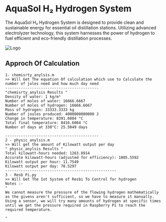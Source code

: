 
# AquaSol H₂ Hydrogen System
The AquaSol H₂ Hydrogen System is designed to provide clean and sustainable energy for essential oil distillation stations. Utilizing advanced electrolyzer technology, this system harnesses the power of hydrogen to fuel efficient and eco-friendly distillation processes.



![Logo](https://i.imgur.com/0xhLvXk.jpeg)


## Approch Of Calculation


```
1- chemisrty_anylsis.m
>> Will Get The equation Of calculation which use to Calculate the number of joles need and how much day need
------------------------------------------
"chemisrty_anylsis Results "
Density of water: 1 kg/m³
Number of moles of water: 16666.6667
Number of moles of hydrogen: 16666.6667
Mass of hydrogen: 33333.3333 kg
Number of joules produced: 4000000000000 J
Change in temperature: 8391.6084 °C
Total final temperature: 8416.6084 °C
Number of days at 330°C: 25.5049 days

------------------------------------------
2 - physic_anylsis.m 
>> Will get the amount of Kilowatt output per day 
" physic_anylsis Results " 
Total kilowatt-hours needed: 1263.8914
Accurate kilowatt-hours (adjusted for efficiency): 1805.5592
Kilowatt output per hour: 11.7549
Kilowatt output per day: 70.5297 
--------------------------------------------------
3 - Resb Pi.py 
>> Will Get The Iot System of Resbi To Control for hydrogen
Notes :- 
"
We cannot measure the pressure of the flowing hydrogen mathematically
as the givens aren't sufficient, so we have to measure it manually.
Using a sensor, we will try many amounts of hydrogen at specific times
until we get the pressure required in Raspberry Pi to reach the required temperature.

"
```
    
